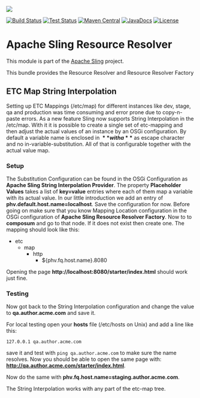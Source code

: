 [<img src="https://sling.apache.org/res/logos/sling.png"/>](https://sling.apache.org)

 [![Build Status](https://builds.apache.org/buildStatus/icon?job=Sling/sling-org-apache-sling-resourceresolver/master)](https://builds.apache.org/job/Sling/job/sling-org-apache-sling-resourceresolver/job/master) [![Test Status](https://img.shields.io/jenkins/t/https/builds.apache.org/job/Sling/job/sling-org-apache-sling-resourceresolver/job/master.svg)](https://builds.apache.org/job/Sling/job/sling-org-apache-sling-resourceresolver/job/master/test_results_analyzer/) [![Maven Central](https://maven-badges.herokuapp.com/maven-central/org.apache.sling/org.apache.sling.resourceresolver/badge.svg)](https://search.maven.org/#search%7Cga%7C1%7Cg%3A%22org.apache.sling%22%20a%3A%22org.apache.sling.resourceresolver%22) [![JavaDocs](https://www.javadoc.io/badge/org.apache.sling/org.apache.sling.resourceresolver.svg)](https://www.javadoc.io/doc/org.apache.sling/org.apache.sling.resourceresolver) [![License](https://img.shields.io/badge/License-Apache%202.0-blue.svg)](https://www.apache.org/licenses/LICENSE-2.0)

# Apache Sling Resource Resolver

This module is part of the [Apache Sling](https://sling.apache.org) project.

This bundle provides the Resource Resolver and Resource Resolver Factory

## ETC Map String Interpolation

Setting up ETC Mappings (/etc/map) for different instances like dev, stage,
qa and production was time consuming and error prone due to copy-n-paste
errors. 
As a new feature Sling now supports String Interpolation in the /etc/map.
With it it is possible to create a single set of etc-mapping and then adjust
the actual values of an instance by an OSGi configuration.
By default a variable name is enclosed in **${}** with a **$** as escape
character and no in-variable-substitution. All of that is configurable
together with the actual value map.

### Setup

The Substitution Configuration can be found in the OSGi Configuration
as **Apache Sling String Interpolation Provider**. The property **Placeholder
Values** takes a list of **key=value** entries where each of them map a
variable with its actual value.
In our little introduction we add an entry of
**phv.default.host.name=localhost**. Save the configuration for now.
Before going on make sure that you know Mapping Location configuration
in the OSGi configuration of **Apache Sling Resource Resolver Factory**.
Now to to **composum** and go to that node. If it does not exist then create
one. The mapping should look like this:
* etc
    * map
        * http
            * ${phv.fq.host.name}.8080
            
Opening the page **http://localhost:8080/starter/index.html** should
work just fine.

### Testing

Now got back to the String Interpolation configuration and change the value
to **qa.author.acme.com** and save it.

For local testing open your **hosts** file (/etc/hosts on Unix) and add a
line like this:
```
127.0.0.1 qa.author.acme.com
```
save it and test with `ping qa.author.acme.com` to make sure the name
resolves.
Now you should be able to open the same page with:
**http://qa.author.acme.com/starter/index.html**.

Now do the same with **phv.fq.host.name=staging.author.acme.com**.

The String Interpolation works with any part of the etc-map tree.
 
 

